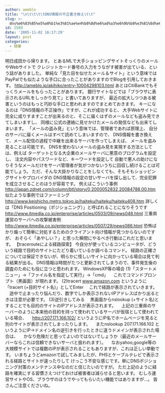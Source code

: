 ```yaml
---
author: ameblo
title: "\n\t\t\t\tDNS情報の不正書き換え\t\t"
slug: >-
  dns%e6%83%85%e5%a0%b1%e3%81%ae%e4%b8%8d%e6%ad%a3%e6%9b%b8%e3%81%8d%e6%8f%9b%e3%81%88
id: 2589
date: '2005-11-02 16:17:29'
layout: post
categories:
  - 随筆
---
```


明日成田から帰ります。 とあるMLで大手ショッピングサイトそっくりのメールやWebサイトで クレジットカード番号の入力をうながす被害が出ている、という話がありました。 単純な「見た目を似せたメール＆サイト」という意味では PayPalでも似たような手口に合ったことがありますのでBlogを引用しておきます。 http://ameblo.jp/akihiko/entry-10004298103.html あとはCitiBankでもそっくりメールをもらったことがあります。 銀行サイトなどでは「ブラウザに表示されるURLをしっかり見て」と書いてありますが、 最近の拡大しつつある被害というのはもっと巧妙な手口と思われますのでまとめておきます。 キーになるのは「DNS情報の不正操作」ですが、これが成功すると、 大手Webサイトに完全に成りすますことが出来るのと、そこに届くはずのメールなども盗み見できてしまいますし、 同様に公式の連絡に見せかけたメールの発信なども出来てしまいます。 「メールの盗み見」という意味では、管理者であれば原理上、 自分のサーバに届くメールはすべて読めてしまいますので、 DNS情報を書き換えて、メール配信の過程で中継を出来るサーバを作ってしまえば、 メールを盗み見ることは可能です。 DNSを使わないメールの盗み見を実現する方法としては、例えば ターゲットとなる大企業のメールサーバに悪意のプログラムを設定し、 注文内容やパスワードなど、キーワードを設定して 自動で悪人の助けになりそうなメールだけをサーバ管理者が気がつかないうちに回収し続けることは可能でしょう。 ただ、そんな大掛かりなことをしなくても、そもそもショッピングサイトやプロバイダの DNS情報の設定の甘いサーバを探し出して、完全犯罪を成立させることのほうが容易です。 例えばこういう事例 http://japan.zdnet.com/column/btl/story/0,2000052832,20084788,00.htm 似たような事例ではファーミング http://www.keishicho.metro.tokyo.jp/haiteku/haiteku/haiteku408.htm 詳しくは「DNS Positioning（ポジショニング）」と呼ばれることになりそうです http://www.itmedia.co.jp/enterprise/articles/0503/09/news048.html 三重県運営のサーバへの攻撃被害例 http://www.itmedia.co.jp/enterprise/articles/0507/29/news086.html 恐怖ばかり煽って簡単に対処するためのクライアント向け情報が見つからないのですが、 おそらく「あやしい？」と思った瞬間にやるべき行動はこれだと思います。 【tracerouteによる経路探索】 今自分が使っているコンピュータが、どういう経路で目的のサイトにたどり着いているか調べるコマンド。 経路の正確さについては保証できないが、明らかに怪しいサイトに向かっている場合は見て判る結果が出る。 DNS情報は時間がたつと更新されてしまうので、事件発生後の調査のためにも役に立つと思われます。 WindowsXP等の場合 (1)「スタートメニュー」→「ファイル名を指定して実行」→「cmd」 　これでコマンドプロンプト（黒画面）が現れます。 (2)tracert www.amazon.com というように「tracert (+目的サイト名)」としてEnter 　これで経路が表示されていきます。 　途中で止まったり悩んだり、数字でしか表示されないIPアドレスばかり出るときは注意が必要です。 (3)逆引きしてみる 　黒画面からnslookup (+サイト名)とすることでも目的のサイトのIPアドレスが表示されます。 　上記の三重県のサーバーのように本来他の目的を持って使われているサーバが仮宿として使われている場合、 　http://207.171.166.102/ というようにIP名でホームページを見ると別のサイトが表示されてしまったりします。 　またnslookup 207.171.166.102 というようにIP→ドメイン名の逆引きを行ったときに違うドメインが表示された場合は、 　かなり危険だと思ってよいのではないでしょうか（最近のメールサーバーならこれは信頼できないサーバと扱われます）。 　なおyahoo,google等の大規模サイトでは複数のIPが表示されることもありますが、これは正しい挙動です。 いまちょうどamazonで試してみましたが、PHSとケーブルテレビで表示される経路とサイトが違ったりして けっこう不安な感じです。単にDNSポジショニング対策のメンテナンス中なのだと信じたいのですが。 ただ上記のように経路を確実にする習慣さえつけておけば被害者は減らせると思います。 むしろ運営サイトやOS、ブラウザのほうでやってもらいたい機能ではありますが…。 皆さんご注意くださいね。